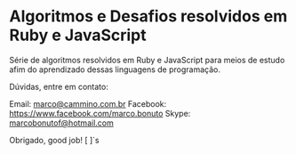 # Algoritmos e Desafios resolvidos em Ruby e JavaScript

Série de algoritmos resolvidos em Ruby e JavaScript para meios de estudo afim do aprendizado dessas linguagens de programação.

Dúvidas, entre em contato:

Email: marco@cammino.com.br
Facebook: https://www.facebook.com/marco.bonuto
Skype: marcobonutof@hotmail.com

Obrigado, good job! [ ]`s


